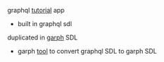 graphql [tutorial](https://www.youtube.com/playlist?list=PL4cUxeGkcC9gUxtblNUahcsg0WLxmrK_y) app

- built in graphql sdl

duplicated in [garph](https://garph.dev/) SDL

- garph [tool](https://gql2garph.vercel.app/) to convert graphql SDL to garph SDL
